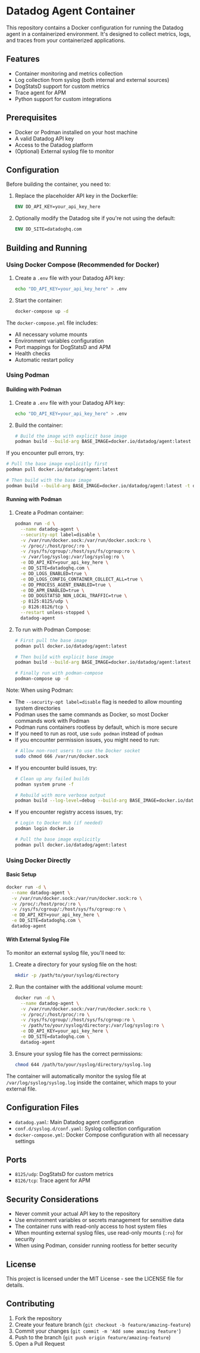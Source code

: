 # Datadog Agent Container

This repository contains a Docker configuration for running the Datadog agent in a containerized environment. It's designed to collect metrics, logs, and traces from your containerized applications.

## Features

- Container monitoring and metrics collection
- Log collection from syslog (both internal and external sources)
- DogStatsD support for custom metrics
- Trace agent for APM
- Python support for custom integrations

## Prerequisites

- Docker or Podman installed on your host machine
- A valid Datadog API key
- Access to the Datadog platform
- (Optional) External syslog file to monitor

## Configuration

Before building the container, you need to:

1. Replace the placeholder API key in the Dockerfile:
   ```dockerfile
   ENV DD_API_KEY=your_api_key_here
   ```

2. Optionally modify the Datadog site if you're not using the default:
   ```dockerfile
   ENV DD_SITE=datadoghq.com
   ```

## Building and Running

### Using Docker Compose (Recommended for Docker)

1. Create a `.env` file with your Datadog API key:
   ```bash
   echo "DD_API_KEY=your_api_key_here" > .env
   ```

2. Start the container:
   ```bash
   docker-compose up -d
   ```

The `docker-compose.yml` file includes:
- All necessary volume mounts
- Environment variables configuration
- Port mappings for DogStatsD and APM
- Health checks
- Automatic restart policy

### Using Podman

#### Building with Podman

1. Create a `.env` file with your Datadog API key:
   ```bash
   echo "DD_API_KEY=your_api_key_here" > .env
   ```

2. Build the container:
   ```bash
   # Build the image with explicit base image
   podman build --build-arg BASE_IMAGE=docker.io/datadog/agent:latest -t datadog-agent .
   ```

If you encounter pull errors, try:
```bash
# Pull the base image explicitly first
podman pull docker.io/datadog/agent:latest

# Then build with the base image
podman build --build-arg BASE_IMAGE=docker.io/datadog/agent:latest -t datadog-agent .
```

#### Running with Podman

1. Create a Podman container:
   ```bash
   podman run -d \
     --name datadog-agent \
     --security-opt label=disable \
     -v /var/run/docker.sock:/var/run/docker.sock:ro \
     -v /proc/:/host/proc/:ro \
     -v /sys/fs/cgroup/:/host/sys/fs/cgroup:ro \
     -v /var/log/syslog:/var/log/syslog:ro \
     -e DD_API_KEY=your_api_key_here \
     -e DD_SITE=datadoghq.com \
     -e DD_LOGS_ENABLED=true \
     -e DD_LOGS_CONFIG_CONTAINER_COLLECT_ALL=true \
     -e DD_PROCESS_AGENT_ENABLED=true \
     -e DD_APM_ENABLED=true \
     -e DD_DOGSTATSD_NON_LOCAL_TRAFFIC=true \
     -p 8125:8125/udp \
     -p 8126:8126/tcp \
     --restart unless-stopped \
     datadog-agent
   ```

2. To run with Podman Compose:
   ```bash
   # First pull the base image
   podman pull docker.io/datadog/agent:latest
   
   # Then build with explicit base image
   podman build --build-arg BASE_IMAGE=docker.io/datadog/agent:latest -t datadog-agent .
   
   # Finally run with podman-compose
   podman-compose up -d
   ```

Note: When using Podman:
- The `--security-opt label=disable` flag is needed to allow mounting system directories
- Podman uses the same commands as Docker, so most Docker commands work with Podman
- Podman runs containers rootless by default, which is more secure
- If you need to run as root, use `sudo podman` instead of `podman`
- If you encounter permission issues, you might need to run:
  ```bash
  # Allow non-root users to use the Docker socket
  sudo chmod 666 /var/run/docker.sock
  ```
- If you encounter build issues, try:
  ```bash
  # Clean up any failed builds
  podman system prune -f
  
  # Rebuild with more verbose output
  podman build --log-level=debug --build-arg BASE_IMAGE=docker.io/datadog/agent:latest -t datadog-agent .
  ```
- If you encounter registry access issues, try:
  ```bash
  # Login to Docker Hub (if needed)
  podman login docker.io
  
  # Pull the base image explicitly
  podman pull docker.io/datadog/agent:latest
  ```

### Using Docker Directly

#### Basic Setup
```bash
docker run -d \
  --name datadog-agent \
  -v /var/run/docker.sock:/var/run/docker.sock:ro \
  -v /proc/:/host/proc/:ro \
  -v /sys/fs/cgroup/:/host/sys/fs/cgroup:ro \
  -e DD_API_KEY=your_api_key_here \
  -e DD_SITE=datadoghq.com \
  datadog-agent
```

#### With External Syslog File
To monitor an external syslog file, you'll need to:

1. Create a directory for your syslog file on the host:
   ```bash
   mkdir -p /path/to/your/syslog/directory
   ```

2. Run the container with the additional volume mount:
   ```bash
   docker run -d \
     --name datadog-agent \
     -v /var/run/docker.sock:/var/run/docker.sock:ro \
     -v /proc/:/host/proc/:ro \
     -v /sys/fs/cgroup/:/host/sys/fs/cgroup:ro \
     -v /path/to/your/syslog/directory:/var/log/syslog:ro \
     -e DD_API_KEY=your_api_key_here \
     -e DD_SITE=datadoghq.com \
     datadog-agent
   ```

3. Ensure your syslog file has the correct permissions:
   ```bash
   chmod 644 /path/to/your/syslog/directory/syslog.log
   ```

The container will automatically monitor the syslog file at `/var/log/syslog/syslog.log` inside the container, which maps to your external file.

## Configuration Files

- `datadog.yaml`: Main Datadog agent configuration
- `conf.d/syslog.d/conf.yaml`: Syslog collection configuration
- `docker-compose.yml`: Docker Compose configuration with all necessary settings

## Ports

- `8125/udp`: DogStatsD for custom metrics
- `8126/tcp`: Trace agent for APM

## Security Considerations

- Never commit your actual API key to the repository
- Use environment variables or secrets management for sensitive data
- The container runs with read-only access to host system files
- When mounting external syslog files, use read-only mounts (`:ro`) for security
- When using Podman, consider running rootless for better security

## License

This project is licensed under the MIT License - see the LICENSE file for details.

## Contributing

1. Fork the repository
2. Create your feature branch (`git checkout -b feature/amazing-feature`)
3. Commit your changes (`git commit -m 'Add some amazing feature'`)
4. Push to the branch (`git push origin feature/amazing-feature`)
5. Open a Pull Request 